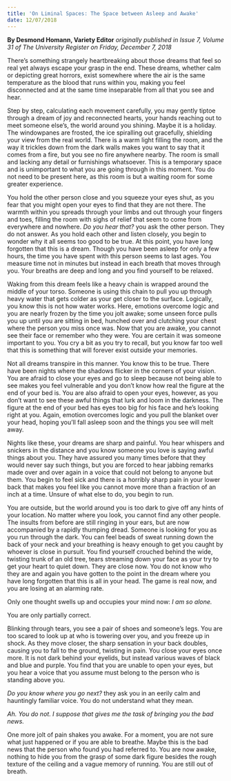 ```yaml
---
title: 'On Liminal Spaces: The Space between Asleep and Awake'
date: 12/07/2018
---
```


**By Desmond Homann, Variety Editor** _originally published in Issue 7, Volume 31 of The University Register on Friday, December 7, 2018_

There’s something strangely heartbreaking about those dreams that feel so real yet always escape your grasp in the end. These dreams, whether calm or depicting great horrors, exist somewhere where the air is the same temperature as the blood that runs within you, making you feel disconnected and at the same time inseparable from all that you see and hear. 

Step by step, calculating each movement carefully, you may gently tiptoe through a dream of joy and reconnected hearts, your hands reaching out to meet someone else’s, the world around you shining. Maybe it is a holiday. The windowpanes are frosted, the ice spiralling out gracefully, shielding your view from the real world. There is a warm light filling the room, and the way it trickles down from the dark walls makes you want to say that it comes from a fire, but you see no fire anywhere nearby. The room is small and lacking any detail or furnishings whatsoever. This is a temporary space and is unimportant to what you are going through in this moment. You do not need to be present here, as this room is but a waiting room for some greater experience.

You hold the other person close and you squeeze your eyes shut, as you fear that you might open your eyes to find that they are not there. The warmth within you spreads through your limbs and out through your fingers and toes, filling the room with sighs of relief that seem to come from everywhere and nowhere. _Do you hear that?_ you ask the other person. They do not answer. As you hold each other and listen closely, you begin to wonder why it all seems too good to be true. At this point, you have long forgotten that this is a dream. Though you have been asleep for only a few hours, the time you have spent with this person seems to last ages. You measure time not in minutes but instead in each breath that moves through you. Your breaths are deep and long and you find yourself to be relaxed.

Waking from this dream feels like a heavy chain is wrapped around the middle of your torso. Someone is using this chain to pull you up through heavy water that gets colder as your get closer to the surface. Logically, you know this is not how water works. Here, emotions overcome logic and you are nearly frozen by the time you jolt awake; some unseen force pulls you up until you are sitting in bed, hunched over and clutching your chest where the person you miss once was. Now that you are awake, you cannot see their face or remember who they were. You are certain it was someone important to you. You cry a bit as you try to recall, but you know far too well that this is something that will forever exist outside your memories.

Not all dreams transpire in this manner. You know this to be true. There have been nights where the shadows flicker in the corners of your vision. You are afraid to close your eyes and go to sleep because not being able to see makes you feel vulnerable and you don’t know how real the figure at the end of your bed is. You are also afraid to open your eyes, however, as you don’t want to see these awful things that lurk and loom in the darkness. The figure at the end of your bed has eyes too big for his face and he’s looking right at you. Again, emotion overcomes logic and you pull the blanket over your head, hoping you’ll fall asleep soon and the things you see will melt away.

Nights like these, your dreams are sharp and painful. You hear whispers and snickers in the distance and you know someone you love is saying awful things about you. They have assured you many times before that they would never say such things, but you are forced to hear jabbing remarks made over and over again in a voice that could not belong to anyone but them. You begin to feel sick and there is a horribly sharp pain in your lower back that makes you feel like you cannot move more than a fraction of an inch at a time. Unsure of what else to do, you begin to run. 

You are outside, but the world around you is too dark to give off any hints of your location. No matter where you look, you cannot find any other people. The insults from before are still ringing in your ears, but are now accompanied by a rapidly thumping dread. Someone is looking for you as you run through the dark. You can feel beads of sweat running down the back of your neck and your breathing is heavy enough to get you caught by whoever is close in pursuit. You find yourself crouched behind the wide, twisting trunk of an old tree, tears streaming down your face as your try to get your heart to quiet down. They are close now. You do not know who they are and again you have gotten to the point in the dream where you have long forgotten that this is all in your head. The game is real now, and you are losing at an alarming rate.

Only one thought swells up and occupies your mind now: _I am so alone._

You are only partially correct.

Blinking through tears, you see a pair of shoes and someone’s legs. You are too scared to look up at who is towering over you, and you freeze up in shock. As they move closer, the sharp sensation in your back doubles, causing you to fall to the ground, twisting in pain. You close your eyes once more. It is not dark behind your eyelids, but instead various waves of black and blue and purple. You find that you are unable to open your eyes, but you hear a voice that you assume must belong to the person who is standing above you.

_Do you know where you go next?_ they ask you in an eerily calm and hauntingly familiar voice. You do not understand what they mean.

_Ah. You do not. I suppose that gives me the task of bringing you the bad news._

One more jolt of pain shakes you awake. For a moment, you are not sure what just happened or if you are able to breathe. Maybe this is the bad news that the person who found you had referred to. You are now awake, nothing to hide you from the grasp of some dark figure besides the rough texture of the ceiling and a vague memory of running. You are still out of breath. 
